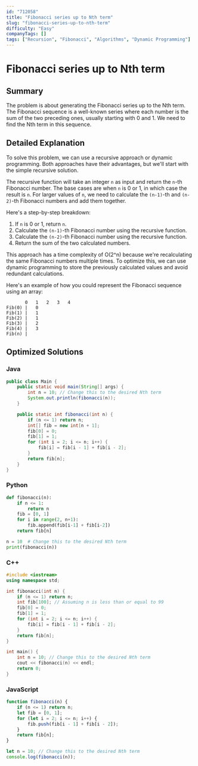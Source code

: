 ```yaml
---
id: "712058"
title: "Fibonacci series up to Nth term"
slug: "fibonacci-series-up-to-nth-term"
difficulty: "Easy"
companyTags: []
tags: ["Recursion", "Fibonacci", "Algorithms", "Dynamic Programming"]
---
```


# Fibonacci series up to Nth term

## Summary

The problem is about generating the Fibonacci series up to the Nth term. The Fibonacci sequence is a well-known series where each number is the sum of the two preceding ones, usually starting with 0 and 1. We need to find the Nth term in this sequence.

## Detailed Explanation

To solve this problem, we can use a recursive approach or dynamic programming. Both approaches have their advantages, but we'll start with the simple recursive solution.

The recursive function will take an integer `n` as input and return the `n`-th Fibonacci number. The base cases are when `n` is 0 or 1, in which case the result is `n`. For larger values of `n`, we need to calculate the `(n-1)`-th and `(n-2)`-th Fibonacci numbers and add them together.

Here's a step-by-step breakdown:

1. If `n` is 0 or 1, return `n`.
2. Calculate the `(n-1)`-th Fibonacci number using the recursive function.
3. Calculate the `(n-2)`-th Fibonacci number using the recursive function.
4. Return the sum of the two calculated numbers.

This approach has a time complexity of O(2^n) because we're recalculating the same Fibonacci numbers multiple times. To optimize this, we can use dynamic programming to store the previously calculated values and avoid redundant calculations.

Here's an example of how you could represent the Fibonacci sequence using an array:

```
       0   1   2   3   4
Fib(0) |   0
Fib(1) |   1
Fib(2) |   1
Fib(3) |   2
Fib(4) |   3
Fib(n) |
```

## Optimized Solutions

### Java
```java
public class Main {
    public static void main(String[] args) {
        int n = 10; // Change this to the desired Nth term
        System.out.println(fibonacci(n));
    }

    public static int fibonacci(int n) {
        if (n <= 1) return n;
        int[] fib = new int[n + 1];
        fib[0] = 0;
        fib[1] = 1;
        for (int i = 2; i <= n; i++) {
            fib[i] = fib[i - 1] + fib[i - 2];
        }
        return fib[n];
    }
}
```

### Python
```python
def fibonacci(n):
    if n <= 1:
        return n
    fib = [0, 1]
    for i in range(2, n+1):
        fib.append(fib[i-1] + fib[i-2])
    return fib[n]

n = 10  # Change this to the desired Nth term
print(fibonacci(n))
```

### C++
```cpp
#include <iostream>
using namespace std;

int fibonacci(int n) {
    if (n <= 1) return n;
    int fib[100]; // Assuming n is less than or equal to 99
    fib[0] = 0;
    fib[1] = 1;
    for (int i = 2; i <= n; i++) {
        fib[i] = fib[i - 1] + fib[i - 2];
    }
    return fib[n];
}

int main() {
    int n = 10; // Change this to the desired Nth term
    cout << fibonacci(n) << endl;
    return 0;
}
```

### JavaScript
```javascript
function fibonacci(n) {
    if (n <= 1) return n;
    let fib = [0, 1];
    for (let i = 2; i <= n; i++) {
        fib.push(fib[i - 1] + fib[i - 2]);
    }
    return fib[n];
}

let n = 10; // Change this to the desired Nth term
console.log(fibonacci(n));
```